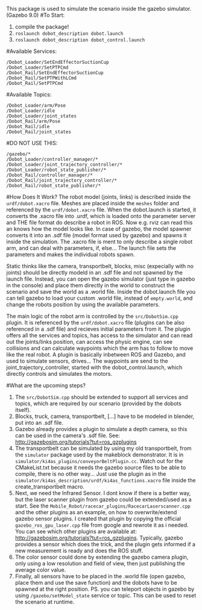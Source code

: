 This package is used to simulate the scenario inside the gazebo simulator. (Gazebo 9.0)
#To Start:
1. compile the package!
2. `roslaunch dobot_description dobot.launch`
3. `roslaunch dobot_description dobot_control.launch`

#Available Services:
```
/Dobot_Loader/SetEndEffectorSuctionCup
/Dobot_Loader/SetPTPCmd
/Dobot_Rail/SetEndEffectorSuctionCup
/Dobot_Rail/SetPTPWithLCmd
/Dobot_Rail/SetPTPCmd
```
#Available Topics:
```
/Dobot_Loader/arm/Pose
/Dobot_Loader/idle
/Dobot_Loader/joint_states
/Dobot_Rail/arm/Pose
/Dobot_Rail/idle
/Dobot_Rail/joint_states
```
#DO NOT USE THIS:
```
/gazebo/*
/Dobot_Loader/controller_manager/*
/Dobot_Loader/joint_trajectory_controller/*
/Dobot_Loader/robot_state_publisher/*
/Dobot_Rail/controller_manager/*
/Dobot_Rail/joint_trajectory_controller/*
/Dobot_Rail/robot_state_publisher/*
```

#How Does It Work?
The robot model (joints, links) is described inside the `urdf/dobot.xacro` file. Meshes are placed inside the `meshes` folder and referenced by the `urdf/dobot.xacro` file. When the dobot.launch is started, it converts the .xacro file into .urdf, which is loaded onto the parameter server and THE file format do describe a robot in ROS. Now e.g. rviz can read this an knows how the model looks like. In case of gazebo, the model spawner converts it into an .sdf file (model format used by gazebo) and spawns it inside the simulation. The .xacro file is ment to only describe a single robot arm, and can deal with parameters, if, else... The launch file sets the parameters and makes the individual robots spawn. 

Static thinks like the camera, transportbelt, blocks, misc (expecially with no joints) should be directly modeld in an .sdf file and not spawned by the launch file. Instead, you can open the gazebo simulator (just type in gazebo in the console) and place them directly in the world to construct the scenario and save the world as a .world file. Inside the dobot.launch file you can tell gazebo to load your custom .world file, instead of `empty.world`, and change the robots position by using the available parameters.

The main logic of the robot arm is controlled by the `src/DobotSim.cpp` plugin. It is referenced by the `urdf/dobot.xacro` file (plugins can be also referenced in a .sdf file) and recieves initial parameters from it. The plugin offers all the services and topics, has access to the simulator and can read out the joints/links position, can access the physic engine, can see collisions and can calculate waypoints which the arm has to follow to move like the real robot. A plugin is basically inbetween ROS and Gazebo, and used to simulate sensors, drives... The waypoints are send to the joint\_trajectory\_controller, started with the dobot_control.launch, which directly controls and simulates the motors.

#What are the upcoming steps?
1. The `src/DobotSim.cpp` should be extended to support all services and topics, which are required by our scenario (provided by the dobots itself).
2. Blocks, truck, camera, transportbelt, [...] have to be modeled in blender, put into an .sdf file. 
3. Gazebo already provides a plugin to simulate a depth camera, so this can be used in the camera's .sdf file. See: http://gazebosim.org/tutorials?tut=ros_gzplugins
4. The transportbelt can be simulated by using my old transportbelt, from the `simulator` package used by the makeblock demonstrator. It is in `simulator/ki4as_plugins/conveyorBeltPlugin.cc`. Watch out for the CMakeList.txt because it needs the gazebo source files to be able to compile, there is no other way... Just use the plugin as in the `simulator/ki4as_description/urdf/ki4as_functions.xacro` file inside the create_transportbelt macro.
5. Next, we need the Infrared Sensor. I dont know if there is a better way, but the laser scanner plugin from gazebo could be extended/used as a start. See the `Mobile_Robot/racecar_plugins/RacecarLaserscanner.cpp` and the other plugins as an example, on how to overwrite/extend gazebo sensor plugins. I created that plugin by copying the official `gazebo_ros_gpu_laser.cpp` file from google and rewrote it as i needed. You can see which other plugins are available at: http://gazebosim.org/tutorials?tut=ros_gzplugins. Typically, gazebo provides a sensor which does the trick, and the plugin gets informed if a new measurement is ready and does the ROS stuff.
6. The color sensor could done by extending the gazebo camera plugin, only using a low resolution and field of view, then just publishing the average color value. 
7. Finally, all sensors have to be placed in the .world file (open gazebo, place them and use the save function) and the dobots have to be spawned at the right position. PS. you can teleport objects in gazebo by using `/gazebo/setModel_state` service or topic. This can be used to reset the scenario at runtime.
